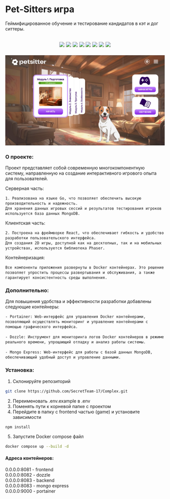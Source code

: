 # Pet-Sitters игра
Геймифицированное обучение и тестирование кандидатов в кэт и дог ситтеры.

<h2 align="center">
<p align="center">

<img src="https://img.shields.io/badge/GO-1.22-79d4fd">
<img src="https://img.shields.io/badge/MongoDB-7.0-023430" >

<img src="https://img.shields.io/badge/React-18.2-61dafb">
<img src="https://img.shields.io/badge/Typescript-5.4-3178c6">
<img src="https://img.shields.io/badge/Phaser-3.80-e24c24">
<img src="https://img.shields.io/badge/Redux-9.1-764abc">

<img src="https://img.shields.io/badge/Docker-26.1-086dd7">
<img src="https://img.shields.io/badge/DockerCompose-2.27-086dd7">

</p>
</h2>

<p align="center">
<img src="preview.jpg" width="%"></p>

### О проекте:
Проект представляет собой современную многокомпонентную систему, направленную на создание интерактивного игрового опыта для пользователей.

Серверная часть:

    1. Реализована на языке Go, что позволяет обеспечить высокую производительность и надежность.
    Для хранения данных игровых сессий и результатов тестирования игроков используется база данных MongoDB.

Клиентская часть:

    2. Построена на фреймворке React, что обеспечивает гибкость и удобство разработки пользовательского интерфейса.
    Для создания 2D игры, доступной как на десктопных, так и на мобильных устройствах, используется библиотека Phaser.

Контейнеризация:

    Все компоненты приложения развернуты в Docker контейнерах. Это решение позволяет упростить процессы развертывания и обслуживания, а также гарантирует консистентность среды выполнения.

### Дополнительно:
Для повышения удобства и эффективности разработки добавлены следующие контейнеры:

    - Portainer: Web-интерфейс для управления Docker контейнерами, позволяющий осуществлять мониторинг и управление контейнерами с помощью графического интерфейса.

    - Dozzle: Инструмент для мониторинга логов Docker контейнеров в режиме реального времени, упрощающий отладку и анализ работы системы.

    - Mongo Express: Web-интерфейс для работы с базой данных MongoDB, обеспечивающий удобный доступ и управление данными.

### Установка:

1. Склонируйте репозиторий

```bash
git clone https://github.com/SecretTeam-17/Complex.git
```

2. Переименовать .env.example в .env
3. Поменять пути к корневой папке с проектом
4. Перейдите в папку с frontend частью (game) и установите зависимости

```bash
npm install
```

5. Запустите Docker compose файл 
```bash
docker compose up --build -d      
```

#### Адреса контейнеров:
0.0.0.0:8081 - frontend<br>
0.0.0.0:8082 - dozzle<br>
0.0.0.0:8083 - backend<br>
0.0.0.0:8083 - mongo express<br>
0.0.0.0:9000 - portainer<br>